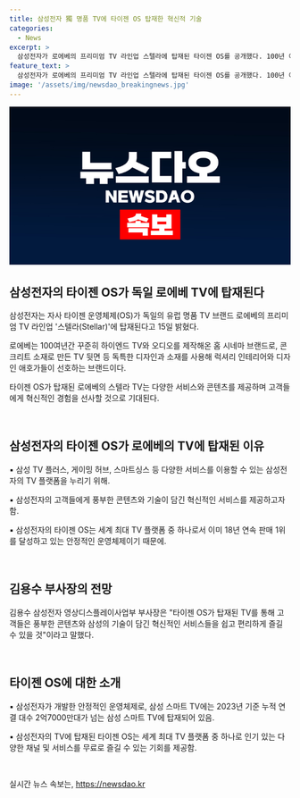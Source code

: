 ```yaml
---
title: 삼성전자 獨 명품 TV에 타이젠 OS 탑재한 혁신적 기술
categories:
  - News
excerpt: >
  삼성전자가 로에베의 프리미엄 TV 라인업 스텔라에 탑재된 타이젠 OS를 공개했다. 100년 이상의 역사를 가진 로에베는 고급 TV와 오디오로 유명하며, 삼성의 TV 플러스, 게이밍 허브, 스마트싱스 등 다양한 서비스와 콘텐츠를 이용할 수 있다. 삼성전자 영상디스플레이사업부 부사장은 타이젠 OS가 탑재된 TV를 통해 고객들은 풍부한 콘텐츠와 삼성의 기술이 담긴 혁신적인 서비스들을 쉽고 편리하게 즐길 수 있을 것이라고 밝혔다.
feature_text: >
  삼성전자가 로에베의 프리미엄 TV 라인업 스텔라에 탑재된 타이젠 OS를 공개했다. 100년 이상의 역사를 가진 로에베는 고급 TV와 오디오로 유명하며, 삼성의 TV 플러스, 게이밍 허브, 스마트싱스 등 다양한 서비스와 콘텐츠를 이용할 수 있다. 삼성전자 영상디스플레이사업부 부사장은 타이젠 OS가 탑재된 TV를 통해 고객들은 풍부한 콘텐츠와 삼성의 기술이 담긴 혁신적인 서비스들을 쉽고 편리하게 즐길 수 있을 것이라고 밝혔다.
image: '/assets/img/newsdao_breakingnews.jpg'
---
```


<p><img src="/assets/img/newsdao_breakingnews.jpg" alt="ranknews 속보" /></p>

<h2 data-ke-size="size26">삼성전자의 타이젠 OS가 독일 로에베 TV에 탑재된다</h2>

<p data-ke-size="size16">삼성전자는 자사 타이젠 운영체제(OS)가 독일의 유럽 명품 TV 브랜드 로에베의 프리미엄 TV 라인업 '스텔라(Stellar)'에 탑재된다고 15일 밝혔다.</p>

<p data-ke-size="size16">로에베는 100여년간 꾸준히 하이엔드 TV와 오디오를 제작해온 홈 시네마 브랜드로, 콘크리트 소재로 만든 TV 뒷면 등 독특한 디자인과 소재를 사용해 럭셔리 인테리어와 디자인 애호가들이 선호하는 브랜드이다.</p>

<p data-ke-size="size16">타이젠 OS가 탑재된 로에베의 스텔라 TV는 다양한 서비스와 콘텐츠를 제공하며 고객들에게 혁신적인 경험을 선사할 것으로 기대된다.</p>

<p data-ke-size="size16">&nbsp;</p>

<h2 data-ke-size="size26">삼성전자의 타이젠 OS가 로에베의 TV에 탑재된 이유</h2>

<p data-ke-size="size16">▪ 삼성 TV 플러스, 게이밍 허브, 스마트싱스 등 다양한 서비스를 이용할 수 있는 삼성전자의 TV 플랫폼을 누리기 위해.</p>

<p data-ke-size="size16">▪ 삼성전자의 고객들에게 풍부한 콘텐츠와 기술이 담긴 혁신적인 서비스를 제공하고자 함.</p>

<p data-ke-size="size16">▪ 삼성전자의 타이젠 OS는 세계 최대 TV 플랫폼 중 하나로서 이미 18년 연속 판매 1위를 달성하고 있는 안정적인 운영체제이기 때문에.</p>

<p data-ke-size="size16">&nbsp;</p>

<h2 data-ke-size="size26">김용수 부사장의 전망</h2>

<p data-ke-size="size16">김용수 삼성전자 영상디스플레이사업부 부사장은 "타이젠 OS가 탑재된 TV를 통해 고객들은 풍부한 콘텐츠와 삼성의 기술이 담긴 혁신적인 서비스들을 쉽고 편리하게 즐길 수 있을 것"이라고 말했다.</p>

<p data-ke-size="size16">&nbsp;</p>

<h2 data-ke-size="size26">타이젠 OS에 대한 소개</h2>

<p data-ke-size="size16">▪ 삼성전자가 개발한 안정적인 운영체제로, 삼성 스마트 TV에는 2023년 기준 누적 연결 대수 2억7000만대가 넘는 삼성 스마트 TV에 탑재되어 있음.</p>

<p data-ke-size="size16">▪ 삼성전자의 TV에 탑재된 타이젠 OS는 세계 최대 TV 플랫폼 중 하나로 인기 있는 다양한 채널 및 서비스를 무료로 즐길 수 있는 기회를 제공함.</p>

<p data-ke-size="size16">&nbsp;</p>
실시간 뉴스 속보는, <a href="https://newsdao.kr" rel="dofollow">https://newsdao.kr</a>


